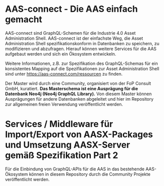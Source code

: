 # AAS-connect - Die AAS einfach gemacht 

AAS-connect sind GraphQL-Schemen für die Industrie 4.0 Asset Administration Shell. AAS-connect ist der einfachste Weg, die Asset Administration Shell spezifikationskonform in Datenbanken zu speichern, zu modifizieren und abzufragen. Hierauf können weitere Services für die AAS aufgebaut werden und sich ein Ökosystem entwickeln. 

Weitere Informationen, z.B. zur Spezifikation des GraphQL-Schemas für ein konsistentes Mapping auf die Spezifikationen zur Asset Administration Shell sind unter https://aas-connect.com/ressourcen zu finden. 

Der Master wird durch eine Community, organisiert von der FoP Consult GmbH, kuratiert.
**Das Masterschema ist eine Ausprägung für die Datenbank Neo4j (Neo4j GraphQL Library).** Von diesem Master können Ausprägungen für andere Datenbanken abgeleitet und hier im Repository zur allgemeinen freien Verwendung veröffentlicht werden. 




# Services / Middleware für Import/Export von AASX-Packages und Umsetzung AASX-Server gemäß Spezifikation Part 2

Für die Einbindung von GraphQL-APIs für die AAS in das bestehende AAS-Ökosystem können in diesem Repository durch die Community Projekte veröffentlicht werden.
